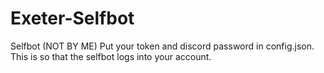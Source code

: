 # Exeter-Selfbot
Selfbot (NOT BY ME)
Put your token and discord password in config.json. This is so that the selfbot logs into your account.
